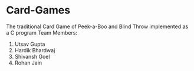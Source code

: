 # Card-Games
The traditional Card Game of Peek-a-Boo and Blind Throw implemented as a C program 
Team Members:
1. Utsav Gupta
2. Hardik Bhardwaj
3. Shivansh Goel
4. Rohan Jain
